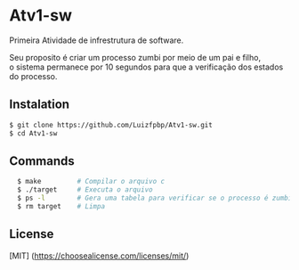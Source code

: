 # Atv1-sw
Primeira Atividade de infrestrutura de software.<br/>

Seu proposito é criar um processo zumbi por meio de um pai e filho,<br/>
o sistema permanece por 10 segundos para que a verificação dos estados<br/>
do processo.<br/>

## Instalation
```bash
$ git clone https://github.com/Luizfpbp/Atv1-sw.git
$ cd Atv1-sw
```

## Commands
```bash
  $ make         # Compilar o arquivo c
  $ ./target     # Executa o arquivo
  $ ps -l        # Gera uma tabela para verificar se o processo é zumbi
  $ rm target    # Limpa
```
## License
[MIT]
(https://choosealicense.com/licenses/mit/)
